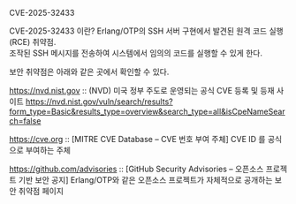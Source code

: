 CVE-2025-32433

CVE-2025-32433 이란?
Erlang/OTP의 SSH 서버 구현에서 발견된 원격 코드 실행(RCE) 취약점.  
조작된 SSH 메시지를 전송하여 시스템에서 임의의 코드를 실행할 수 있게 한다.  

보안 취약점은 아래와 같은 곳에서 확인할 수 있다.

https://nvd.nist.gov :: (NVD) 미국 정부 주도로 운영되는 공식 CVE 등록 및 등재 사이트
https://nvd.nist.gov/vuln/search/results?form_type=Basic&results_type=overview&search_type=all&isCpeNameSearch=false

https://cve.org :: [MITRE CVE Database – CVE 번호 부여 주체]
CVE ID 를 공식으로 부여하는 주체

https://github.com/advisories :: [GitHub Security Advisories – 오픈소스 프로젝트 기반 보안 공지]
Erlang/OTP와 같은 오픈소스 프로젝트가 자체적으로 공개하는 보안 취약점 페이지